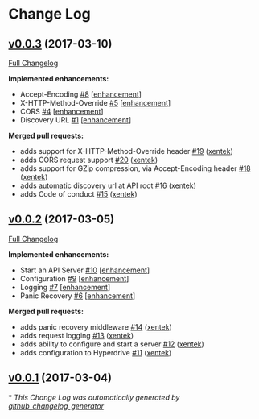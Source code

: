 # Change Log

## [v0.0.3](https://github.com/hyperdriven/hyperdrive/releases/tag/v0.0.3) (2017-03-10)
[Full Changelog](https://github.com/hyperdriven/hyperdrive/compare/v0.0.2...v0.0.3)

**Implemented enhancements:**

- Accept-Encoding [\#8](https://github.com/hyperdriven/hyperdrive/issues/8) [[enhancement](https://github.com/hyperdriven/hyperdrive/labels/enhancement)]
- X-HTTP-Method-Override [\#5](https://github.com/hyperdriven/hyperdrive/issues/5) [[enhancement](https://github.com/hyperdriven/hyperdrive/labels/enhancement)]
- CORS [\#4](https://github.com/hyperdriven/hyperdrive/issues/4) [[enhancement](https://github.com/hyperdriven/hyperdrive/labels/enhancement)]
- Discovery URL [\#1](https://github.com/hyperdriven/hyperdrive/issues/1) [[enhancement](https://github.com/hyperdriven/hyperdrive/labels/enhancement)]

**Merged pull requests:**

- adds support for X-HTTP-Method-Override header [\#19](https://github.com/hyperdriven/hyperdrive/pull/19) ([xentek](https://github.com/xentek))
- adds CORS request support [\#20](https://github.com/hyperdriven/hyperdrive/pull/20) ([xentek](https://github.com/xentek))
- adds support for GZip compression, via Accept-Encoding header [\#18](https://github.com/hyperdriven/hyperdrive/pull/18) ([xentek](https://github.com/xentek))
- adds automatic discovery url at API root [\#16](https://github.com/hyperdriven/hyperdrive/pull/16) ([xentek](https://github.com/xentek))
- adds Code of conduct [\#15](https://github.com/hyperdriven/hyperdrive/pull/15) ([xentek](https://github.com/xentek))

## [v0.0.2](https://github.com/hyperdriven/hyperdrive/releases/tag/v0.0.2) (2017-03-05)
[Full Changelog](https://github.com/hyperdriven/hyperdrive/compare/v0.0.1...v0.0.2)

**Implemented enhancements:**

- Start an API Server [\#10](https://github.com/hyperdriven/hyperdrive/issues/10) [[enhancement](https://github.com/hyperdriven/hyperdrive/labels/enhancement)]
- Configuration [\#9](https://github.com/hyperdriven/hyperdrive/issues/9) [[enhancement](https://github.com/hyperdriven/hyperdrive/labels/enhancement)]
- Logging [\#7](https://github.com/hyperdriven/hyperdrive/issues/7) [[enhancement](https://github.com/hyperdriven/hyperdrive/labels/enhancement)]
- Panic Recovery [\#6](https://github.com/hyperdriven/hyperdrive/issues/6) [[enhancement](https://github.com/hyperdriven/hyperdrive/labels/enhancement)]

**Merged pull requests:**

- adds panic recovery middleware [\#14](https://github.com/hyperdriven/hyperdrive/pull/14) ([xentek](https://github.com/xentek))
- adds request logging [\#13](https://github.com/hyperdriven/hyperdrive/pull/13) ([xentek](https://github.com/xentek))
- adds ability to configure and start a server [\#12](https://github.com/hyperdriven/hyperdrive/pull/12) ([xentek](https://github.com/xentek))
- adds configuration to Hyperdrive [\#11](https://github.com/hyperdriven/hyperdrive/pull/11) ([xentek](https://github.com/xentek))

## [v0.0.1](https://github.com/hyperdriven/hyperdrive/releases/tag/v0.0.1) (2017-03-04)


\* *This Change Log was automatically generated by [github_changelog_generator](https://github.com/skywinder/Github-Changelog-Generator)*